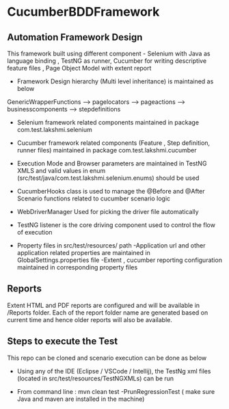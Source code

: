 # CucumberBDDFramework

## Automation Framework Design

This framework built using different component - Selenium with Java as language binding , TestNG as runner, Cucumber for writing descriptive feature files , Page Object Model with extent report

* Framework Design hierarchy (Multi level inheritance) is maintained as below

GenericWrapperFunctions --> pagelocators --> pageactions --> businesscomponents --> stepdefinitions 

* Selenium framework related components maintained in package com.test.lakshmi.selenium

* Cucumber framework related components (Feature , Step definition, runner files) maintained in package com.test.lakshmi.cucumber

* Execution Mode and Browser parameters are maintained in TestNG XMLS and valid values in enum (src/test/java/com.test.lakshmi.selenium.enums) should be used

* CucumberHooks class is used to manage the @Before and @After Scenario functions related to cucumber scenario logic

* WebDriverManager Used for picking the driver file automatically

* TestNG listener is the core driving component used to control the flow of execution

* Property files in src/test/resources/ path
	-Application url and other application related properties are maintained in GlobalSettings.properties file
	-Extent , cucumber reporting configuration maintained in corresponding property files


## Reports

Extent HTML and PDF reports are configured and will be available in /Reports folder. Each of the report folder name are generated based on current time and hence older 
reports will also be available.

## Steps to execute the Test


This repo can be cloned and scenario execution can be done as below

* Using any of the IDE (Eclipse / VSCode / Intellij), the TestNg xml files (located in src/test/resources/TestNGXMLs) can be run

* From command line   : mvn clean test -PrunRegressionTest    ( make sure Java and maven are installed in the machine)









